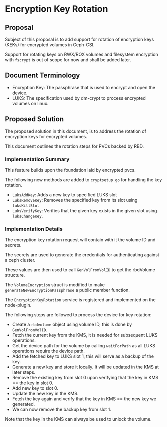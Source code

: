 # Encryption Key Rotation

## Proposal

Subject of this proposal is to add support for rotation of
encryption keys (KEKs) for encrypted volumes in Ceph-CSI.

Support for rotating keys on RWX/ROX volumes and filesystem encryption
with `fscrypt` is out of scope for now and shall be added later.

## Document Terminology

- Encryption Key: The passphrase that is used to encrypt and open the device.
- LUKS: The specification used by dm-crypt to process encrypted volumes on linux.

## Proposed Solution

The proposed solution in this document, is to address the rotation
of encryption keys for encrypted volumes.

This document outlines the rotation steps for PVCs backed by RBD.

### Implementation Summary

This feature builds upon the foundation laid by encrypted pvcs.

The following new methods are added to `cryptsetup.go` for
handling the key rotation.

- `LuksAddKey`: Adds a new key to specified LUKS slot
- `LuksRemoveKey`: Removes the specified key from its slot using `luksKillSlot`
- `LuksVerifyKey`: Verifies that the given key exists
  in the given slot using `luksChangeKey`.

### Implementation Details

The encryption key rotation request will contain with it
the volume ID and secrets.

The secrets are used to generate the credentials for authenticating
against a ceph cluster.

These values are then used to call `GenVolFromVolID` to get the
rbdVolume structure.

The `VolumeEncryption` struct is modified to make
`generateNewEncryptionPassphrase` a public member function.

The `EncryptionKeyRotation` service is registered and implemented
on the node-plugin.

The following steps are followed to process the device for key rotation:

- Create a `rbdvolume` object using volume ID,
  this is done by `GenVolFromVolID`.
- Fetch the current key from the KMS, it is needed for
  subsequent LUKS operations.
- Get the device path for the volume by calling `waitForPath` as all LUKS
  operations require the device path.
- Add the fetched key to LUKS slot 1, this will serve as a backup of the key.
- Generate a new key and store it locally. It will be updated
  in the KMS at later steps.
- Remove the existing key from slot 0 upon verifying that the
  key in KMS == the key in slot 0.
- Add new key to slot 0.
- Update the new key in the KMS.
- Fetch the key again and verify that the
  key in KMS == the new key we generated.
- We can now remove the backup key from slot 1.

Note that the key in the KMS can always be used to unlock the volume.
